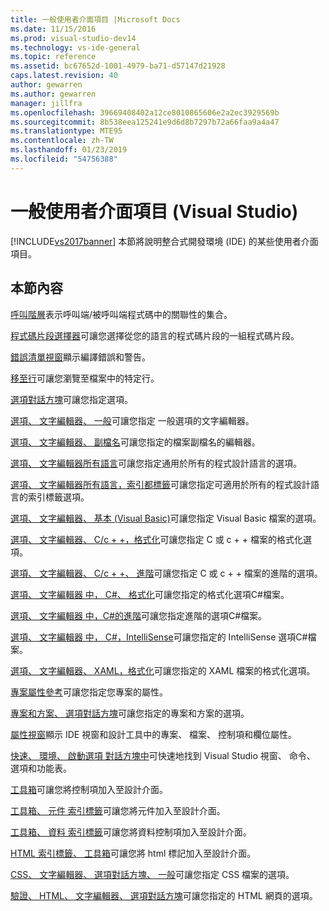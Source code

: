 ```yaml
---
title: 一般使用者介面項目 |Microsoft Docs
ms.date: 11/15/2016
ms.prod: visual-studio-dev14
ms.technology: vs-ide-general
ms.topic: reference
ms.assetid: bc67652d-1001-4979-ba71-d57147d21928
caps.latest.revision: 40
author: gewarren
ms.author: gewarren
manager: jillfra
ms.openlocfilehash: 39669408402a12ce8010865606e2a2ec3929569b
ms.sourcegitcommit: 8b538eea125241e9d6d8b7297b72a66faa9a4a47
ms.translationtype: MTE95
ms.contentlocale: zh-TW
ms.lasthandoff: 01/23/2019
ms.locfileid: "54756388"
---
```

# <a name="general-user-interface-elements-visual-studio"></a>一般使用者介面項目 (Visual Studio)
[!INCLUDE[vs2017banner](../../includes/vs2017banner.md)]
本節將說明整合式開發環境 (IDE) 的某些使用者介面項目。

## <a name="in-this-section"></a>本節內容
 [呼叫階層](../../ide/reference/call-hierarchy.md)表示呼叫端/被呼叫端程式碼中的關聯性的集合。

 [程式碼片段選擇器](../../ide/reference/code-snippet-picker.md)可讓您選擇從您的語言的程式碼片段的一組程式碼片段。

 [錯誤清單視窗](../../ide/reference/error-list-window.md)顯示編譯錯誤和警告。

 [移至行](../../ide/reference/go-to-line.md)可讓您瀏覽至檔案中的特定行。

 [選項對話方塊](../../ide/reference/options-dialog-box-visual-studio.md)可讓您指定選項。

 [選項、 文字編輯器、 一般](../../ide/reference/options-text-editor-general.md)可讓您指定 一般選項的文字編輯器。

 [選項、 文字編輯器、 副檔名](../../ide/reference/options-text-editor-file-extension.md)可讓您指定的檔案副檔名的編輯器。

 [選項、 文字編輯器所有語言](../../ide/reference/options-text-editor-all-languages.md)可讓您指定通用於所有的程式設計語言的選項。

 [選項、 文字編輯器所有語言，索引都標籤](../../ide/reference/options-text-editor-all-languages-tabs.md)可讓您指定可適用於所有的程式設計語言的索引標籤選項。

 [選項、 文字編輯器、 基本 (Visual Basic)](../../ide/reference/options-text-editor-basic-visual-basic.md)可讓您指定 Visual Basic 檔案的選項。

 [選項、 文字編輯器、 C/c + +，格式化](../../ide/reference/options-text-editor-c-cpp-formatting.md)可讓您指定 C 或 c + + 檔案的格式化選項。

 [選項、 文字編輯器、 C/c + +、 進階](../../ide/reference/options-text-editor-c-cpp-advanced.md)可讓您指定 C 或 c + + 檔案的進階的選項。

 [選項、 文字編輯器 中， C#、 格式化](../../ide/reference/options-text-editor-csharp-formatting.md)可讓您指定的格式化選項C#檔案。

 [選項、 文字編輯器 中，C#的進階](../../ide/reference/options-text-editor-csharp-advanced.md)可讓您指定進階的選項C#檔案。

 [選項、 文字編輯器 中， C#，IntelliSense](../../ide/reference/options-text-editor-csharp-intellisense.md)可讓您指定的 IntelliSense 選項C#檔案。

 [選項、 文字編輯器、 XAML，格式化](../../ide/reference/options-text-editor-xaml-formatting.md)可讓您指定的 XAML 檔案的格式化選項。

 [專案屬性參考](../../ide/reference/project-properties-reference.md)可讓您指定您專案的屬性。

 [專案和方案、 選項對話方塊](../../ide/reference/projects-and-solutions-options-dialog-box.md)可讓您指定的專案和方案的選項。

 [屬性視窗](../../ide/reference/properties-window.md)顯示 IDE 視窗和設計工具中的專案、 檔案、 控制項和欄位屬性。

 [快速、 環境、 啟動選項 對話方塊中](../../ide/reference/quick-launch-environment-options-dialog-box.md)可快速地找到 Visual Studio 視窗、 命令、 選項和功能表。

 [工具箱](../../ide/reference/toolbox.md)可讓您將控制項加入至設計介面。

 [工具箱、 元件 索引標籤](../../ide/reference/toolbox-components-tab.md)可讓您將元件加入至設計介面。

 [工具箱、 資料 索引標籤](../../ide/reference/toolbox-data-tab.md)可讓您將資料控制項加入至設計介面。

 [HTML 索引標籤、 工具箱](../../ide/reference/toolbox-html-tab.md)可讓您將 html 標記加入至設計介面。

 [CSS、 文字編輯器、 選項對話方塊、 一般](http://msdn.microsoft.com/library/b33a7617-e69d-4a11-938e-2e218a34a10c)可讓您指定 CSS 檔案的選項。

 [驗證、 HTML、 文字編輯器、 選項對話方塊](http://msdn.microsoft.com/library/9c24ecfe-263e-4bf1-88de-d01be3992863)可讓您指定的 HTML 網頁的選項。